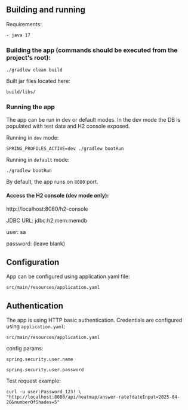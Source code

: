 ## Building and running

Requirements:

    - java 17


### Building the app (commands should be executed from the project's root):

`./gradlew clean build`

Built jar files located here:

`build/libs/`

### Running the app

The app can be run in dev or default modes. 
In the dev mode the DB is populated with test data and H2 console exposed.


Running in `dev` mode: 

`SPRING_PROFILES_ACTIVE=dev ./gradlew bootRun`

Running in `default` mode: 

`./gradlew bootRun`

By default, the app runs on `8080` port. 

#### Access the H2 console (dev mode only):

http://localhost:8080/h2-console

JDBC URL: jdbc:h2:mem:memdb

user: sa

password: (leave blank)


## Configuration

App can be configured using application.yaml file: 

`src/main/resources/application.yaml`

## Authentication

The app is using  HTTP basic authentication. 
Credentials are configured using `application.yaml`: 

`src/main/resources/application.yaml`

config params: 

`spring.security.user.name`

`spring.security.user.password`


Test request example: 

`curl -u user:Password_123! \
"http://localhost:8080/api/heatmap/answer-rate?dateInput=2025-04-20&numberOfShades=5"`




